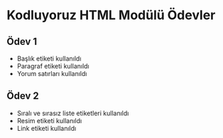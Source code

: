 # Kodluyoruz HTML Modülü Ödevler
## Ödev 1

* Başlık etiketi kullanıldı
* Paragraf etiketi kullanıldı
* Yorum satırları kullanıldı

## Ödev 2

* Sıralı ve sırasız liste etiketleri kullanıldı
* Resim etiketi kullanıldı
* Link etiketi kullanıldı
